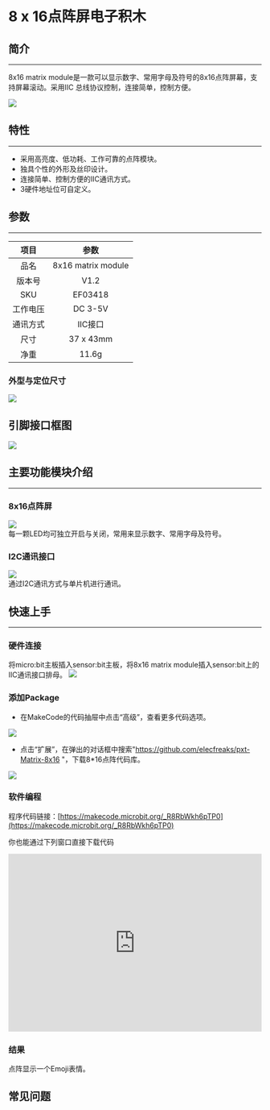 # 8 x 16点阵屏电子积木

## 简介
---

8x16 matrix module是一款可以显示数字、常用字母及符号的8x16点阵屏幕，支持屏幕滚动。采用IIC 总线协议控制，连接简单，控制方便。

![](./images/03418.jpg)

## 特性 
---

- 采用高亮度、低功耗、工作可靠的点阵模块。
- 独具个性的外形及丝印设计。
- 连接简单、控制方便的IIC通讯方式。
- 3硬件地址位可自定义。

## 参数
---

项目 | 参数 
:-: | :-: 
品名|8x16 matrix module
版本号|V1.2
SKU|EF03418
工作电压|DC 3-5V
通讯方式|IIC接口
尺寸|37 x 43mm
净重|11.6g

### 外型与定位尺寸  

![](./images/ECM5wGV.png)

## 引脚接口框图

![](./images/lFzmU1D.png)  

## 主要功能模块介绍  
---  

### 8x16点阵屏  

![](./images/VdJMQZM.png)  
每一颗LED均可独立开启与关闭，常用来显示数字、常用字母及符号。

### I2C通讯接口 

![](./images/g92phR3.png)  
通过I2C通讯方式与单片机进行通讯。

## 快速上手  
---  

### 硬件连接  

将micro:bit主板插入sensor:bit主板，将8x16 matrix module插入sensor:bit上的IIC通讯接口排母。
![](./images/yWAKyvO.jpg)

### 添加Package
- 在MakeCode的代码抽屉中点击“高级”，查看更多代码选项。

 ![](./images/04098_01.png)

- 点击“扩展”，在弹出的对话框中搜索"https://github.com/elecfreaks/pxt-Matrix-8x16
"，下载8*16点阵代码库。
 
![](./images/03418.png)

### 软件编程  

程序代码链接：[https://makecode.microbit.org/_R8RbWkh6pTP0](https://makecode.microbit.org/_R8RbWkh6pTP0)

你也能通过下列窗口直接下载代码
<div style="position:relative;height:0;padding-bottom:70%;overflow:hidden;"><iframe style="position:absolute;top:0;left:0;width:100%;height:100%;" src="https://makecode.microbit.org/#pub:_R8RbWkh6pTP0" frameborder="0" sandbox="allow-popups allow-forms allow-scripts allow-same-origin"></iframe></div>

### 结果  

点阵显示一个Emoji表情。

## 常见问题
